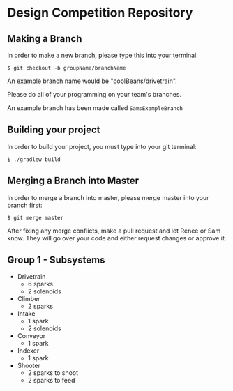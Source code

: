 # Design Competition Repository

## Making a Branch

In order to make a new branch, please type this into your terminal:

```
$ git checkout -b groupName/branchName
```

An example branch name would be "coolBeans/drivetrain".

Please do all of your programming on your team's branches.

An example branch has been made called `SamsExampleBranch`

## Building your project

In order to build your project, you must type into your git terminal:

```
$ ./gradlew build
```

## Merging a Branch into Master

In order to merge a branch into master, please merge master into your branch first:

```
$ git merge master
```

After fixing any merge conflicts, make a pull request and let Renee or Sam know. They will go over your code and either request changes or approve it. 

## Group 1 - Subsystems
- Drivetrain
    - 6 sparks
    - 2 solenoids
- Climber
    - 2 sparks
- Intake
    - 1 spark
    - 2 solenoids
- Conveyor
    - 1 spark
- Indexer
    - 1 spark
- Shooter
    - 2 sparks to shoot
    - 2 sparks to feed

